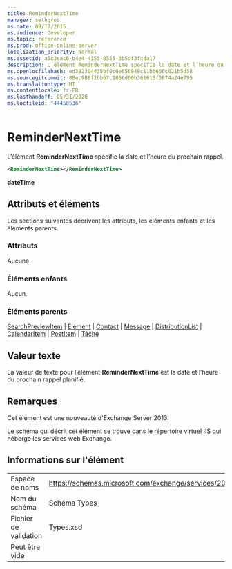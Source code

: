```yaml
---
title: ReminderNextTime
manager: sethgros
ms.date: 09/17/2015
ms.audience: Developer
ms.topic: reference
ms.prod: office-online-server
localization_priority: Normal
ms.assetid: a5c3eac6-b4e4-4155-8555-3b5df3f4da17
description: L’élément ReminderNextTime spécifie la date et l’heure du prochain rappel.
ms.openlocfilehash: ed382304435bf0c0e656848c11b6660c021b5d58
ms.sourcegitcommit: 88ec988f2bb67c1866d06b361615f3674a24e795
ms.translationtype: MT
ms.contentlocale: fr-FR
ms.lasthandoff: 05/31/2020
ms.locfileid: "44458536"
---
```

# <a name="remindernexttime"></a>ReminderNextTime

L’élément **ReminderNextTime** spécifie la date et l’heure du prochain rappel. 
  
```XML
<ReminderNextTime></ReminderNextTime>
```

 **dateTime**
## <a name="attributes-and-elements"></a>Attributs et éléments

Les sections suivantes décrivent les attributs, les éléments enfants et les éléments parents.
  
### <a name="attributes"></a>Attributs

Aucune.
  
### <a name="child-elements"></a>Éléments enfants

Aucun.
  
### <a name="parent-elements"></a>Éléments parents

[SearchPreviewItem](searchpreviewitem.md)  |  [Élément](item.md)  |  [Contact](contact.md)  |  [Message](message-ex15websvcsotherref.md)  |  [DistributionList](distributionlist.md)  |  [CalendarItem](calendaritem.md)  |  [PostItem](postitem.md)  |  [Tâche](task.md)
  
## <a name="text-value"></a>Valeur texte

La valeur de texte pour l’élément **ReminderNextTime** est la date et l’heure du prochain rappel planifié. 
  
## <a name="remarks"></a>Remarques

Cet élément est une nouveauté d'Exchange Server 2013.
  
Le schéma qui décrit cet élément se trouve dans le répertoire virtuel IIS qui héberge les services web Exchange.
  
## <a name="element-information"></a>Informations sur l'élément

|||
|:-----|:-----|
|Espace de noms  <br/> |https://schemas.microsoft.com/exchange/services/2006/types  <br/> |
|Nom du schéma  <br/> |Schéma Types  <br/> |
|Fichier de validation  <br/> |Types.xsd  <br/> |
|Peut être vide  <br/> ||
   

